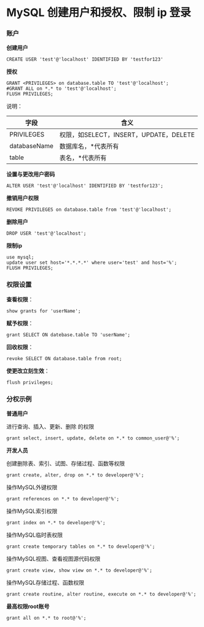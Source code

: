 # MySQL 创建用户和授权、限制 ip 登录

### 账户

**创建用户**

```shell
CREATE USER 'test'@'localhost' IDENTIFIED BY 'testfor123'
```

**授权**

```shell
GRANT <PRIVILEGES> on database.table TO 'test'@'localhost';
#GRANT ALL on *.* to 'test'@'localhost';
FLUSH PRIVILEGES;
```

说明：

| 字段         | 含义                                   |
| ------------ | -------------------------------------- |
| PRIVILEGES   | 权限，如SELECT，INSERT，UPDATE，DELETE |
| databaseName | 数据库名，*代表所有                    |
| table        | 表名，*代表所有                        |

**设置与更改用户密码**

```shell
ALTER USER 'test'@'localhost' IDENTIFIED BY 'testfor123';
```

**撤销用户权限**

```shell
REVOKE PRIVILEGES on database.table from 'test'@'localhost';
```

**删除用户**

```shell
DROP USER 'test'@'localhost';
```

**限制ip**

```shell
use mysql;
update user set host='*.*.*.*' where user='test' and host='%';
FLUSH PRIVILEGES;
```

### 权限设置

**查看权限**：

```shell
show grants for 'userName';
```

**赋予权限**：

```shell
grant SELECT ON datebase.table TO 'userName';
```

**回收权限**：

```shell
revoke SELECT ON database.table from root;
```

**使更改立刻生效**：

```shell
flush privileges;
```

### 分权示例

**普通用户**

进行查询、插入、更新、删除 的权限

```shell
grant select, insert, update, delete on *.* to common_user@'%';
```

**开发人员**

创建删除表、索引、试图、存储过程、函数等权限

```shell
grant create, alter, drop on *.* to developer@'%';
```

操作MySQL外键权限

```shell
grant references on *.* to developer@'%';
```

操作MySQL索引权限

```shell
grant index on *.* to developer@'%';
```

操作MySQL临时表权限

```shell
grant create temporary tables on *.* to developer@'%';
```

操作MySQL视图、查看视图源代码权限

```shell
grant create view, show view on *.* to developer@'%';
```

操作MySQL存储过程、函数权限

```shell
grant create routine, alter routine, execute on *.* to developer@'%';
```

**最高权限root账号**

```shell
grant all on *.* to root@'%';
```

